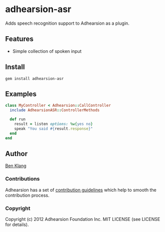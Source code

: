 # adhearsion-asr

Adds speech recognition support to Adhearsion as a plugin.

## Features

* Simple collection of spoken input

## Install

`gem install adhearsion-asr`

## Examples

```ruby
class MyController < Adhearsion::CallController
  include AdhearsionASR::ControllerMethods

  def run
    result = listen options: %w{yes no}
    speak "You said #{result.response}"
  end
end
```

## Author

[Ben Klang](https://github.com/bklang)

### Contributions

Adhearsion has a set of [contribution guidelines](https://github.com/adhearsion/adhearsion/wiki/Contributing) which help to smooth the contribution process.

### Copyright

Copyright (c) 2012 Adhearsion Foundation Inc. MIT LICENSE (see LICENSE for details).
